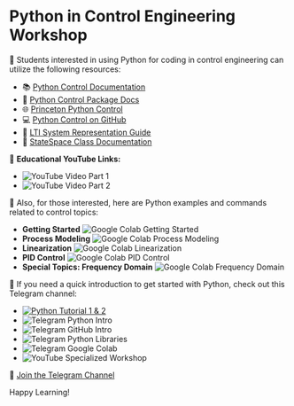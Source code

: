 # Python in Control Engineering Workshop

🚀 Students interested in using Python for coding in control engineering can utilize the following resources:

- 📚 [Python Control Documentation](https://img.shields.io/badge/Python_Control-Documentation-blue?style=flat&logo=adobe-acrobat-reader)
- 🔗 [Python Control Package Docs](https://img.shields.io/badge/Python_Control-Package_Docs-blue?style=flat&logo=read-the-docs)
- 🌐 [Princeton Python Control](https://img.shields.io/badge/Princeton-Python_Control-blue?style=flat&logo=internet-explorer)
- 💻 [Python Control on GitHub](https://img.shields.io/badge/GitHub-Python_Control-blue?style=flat&logo=github)
- 📘 [LTI System Representation Guide](https://img.shields.io/badge/Documentation-LTI_System-blue?style=flat&logo=read-the-docs)
- 📄 [StateSpace Class Documentation](https://img.shields.io/badge/Documentation-StateSpace_Class-blue?style=flat&logo=read-the-docs)

🎥 **Educational YouTube Links:**
- ![YouTube Video Part 1](https://img.shields.io/badge/YouTube-Introduction_Part_1-red?style=flat&logo=youtube)
- ![YouTube Video Part 2](https://img.shields.io/badge/YouTube-Introduction_Part_2-red?style=flat&logo=youtube)

🚀 Also, for those interested, here are Python examples and commands related to control topics:

- **Getting Started** ![Google Colab Getting Started](https://img.shields.io/badge/Google_Colab-Getting_Started-blue?style=flat&logo=google-colab)
- **Process Modeling** ![Google Colab Process Modeling](https://img.shields.io/badge/Google_Colab-Process_Modeling-blue?style=flat&logo=google-colab)
- **Linearization** ![Google Colab Linearization](https://img.shields.io/badge/Google_Colab-Linearization-blue?style=flat&logo=google-colab)
- **PID Control** ![Google Colab PID Control](https://img.shields.io/badge/Google_Colab-PID_Control-blue?style=flat&logo=google-colab)
- **Special Topics: Frequency Domain** ![Google Colab Frequency Domain](https://img.shields.io/badge/Google_Colab-Frequency_Domain-blue?style=flat&logo=google-colab)

🚀 If you need a quick introduction to get started with Python, check out this Telegram channel:

- [![Python Tutorial 1 & 2](https://img.shields.io/badge/Python%20Tutorial%201-Video-blue?style=flat&logo=google-drive)](https://drive.google.com/drive/folders/1nvJ6fmUX-OMvtt-u134HotlSgLInTZac?usp=sharing)
- ![Telegram Python Intro](https://img.shields.io/badge/Telegram-Python_Intro-blue?style=flat&logo=telegram)
- ![Telegram GitHub Intro](https://img.shields.io/badge/Telegram-GitHub_Intro-blue?style=flat&logo=telegram)
- ![Telegram Python Libraries](https://img.shields.io/badge/Telegram-Python_Libraries-blue?style=flat&logo=telegram)
- ![Telegram Google Colab](https://img.shields.io/badge/Telegram-Google_Colab-blue?style=flat&logo=telegram)
- ![YouTube Specialized Workshop](https://img.shields.io/badge/YouTube-Specialized_Workshop-red?style=flat&logo=youtube)

📣 [Join the Telegram Channel](https://img.shields.io/badge/Join-Telegram_Channel-blue?style=flat&logo=telegram)

Happy Learning!
